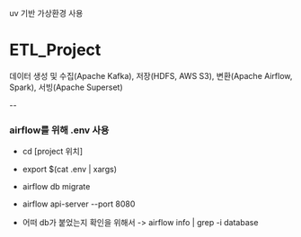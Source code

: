 uv 기반 가상환경 사용

# ETL_Project
데이터 생성 및 수집(Apache Kafka), 저장(HDFS, AWS S3), 변환(Apache Airflow, Spark), 서빙(Apache Superset)

--

### airflow를 위해 .env 사용

- cd [project 위치]
- export $(cat .env | xargs)
- airflow db migrate
- airflow api-server --port 8080

- 어떠 db가 붙었는지 확인을 위해서 -> airflow info | grep -i database